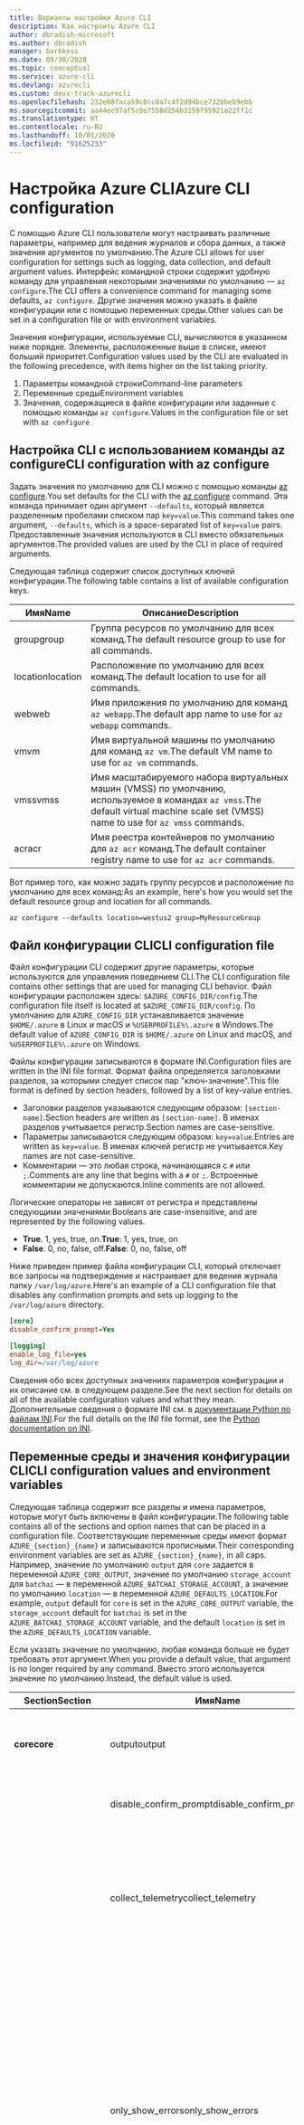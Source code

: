 ```yaml
---
title: Варианты настройки Azure CLI
description: Как настроить Azure CLI
author: dbradish-microsoft
ms.author: dbradish
manager: barbkess
ms.date: 09/30/2020
ms.topic: conceptual
ms.service: azure-cli
ms.devlang: azurecli
ms.custom: devx-track-azurecli
ms.openlocfilehash: 232e08faca59c0cc0a7c4f2d94bce732bbeb9ebb
ms.sourcegitcommit: aa44ec97af5c0e7558d254b3159f95921e22ff1c
ms.translationtype: HT
ms.contentlocale: ru-RU
ms.lasthandoff: 10/01/2020
ms.locfileid: "91625233"
---
```

# <a name="azure-cli-configuration"></a><span data-ttu-id="a3c1c-103">Настройка Azure CLI</span><span class="sxs-lookup"><span data-stu-id="a3c1c-103">Azure CLI configuration</span></span>

<span data-ttu-id="a3c1c-104">С помощью Azure CLI пользователи могут настраивать различные параметры, например для ведения журналов и сбора данных, а также значения аргументов по умолчанию.</span><span class="sxs-lookup"><span data-stu-id="a3c1c-104">The Azure CLI allows for user configuration for settings such as logging, data collection, and default argument values.</span></span>
<span data-ttu-id="a3c1c-105">Интерфейс командной строки содержит удобную команду для управления некоторыми значениями по умолчанию — `az configure`.</span><span class="sxs-lookup"><span data-stu-id="a3c1c-105">The CLI offers a convenience command for managing some defaults, `az configure`.</span></span> <span data-ttu-id="a3c1c-106">Другие значения можно указать в файле конфигурации или с помощью переменных среды.</span><span class="sxs-lookup"><span data-stu-id="a3c1c-106">Other values can be set in a configuration file or with environment variables.</span></span>

<span data-ttu-id="a3c1c-107">Значения конфигурации, используемые CLI, вычисляются в указанном ниже порядке. Элементы, расположенные выше в списке, имеют больший приоритет.</span><span class="sxs-lookup"><span data-stu-id="a3c1c-107">Configuration values used by the CLI are evaluated in the following precedence, with items higher on the list taking priority.</span></span>

1. <span data-ttu-id="a3c1c-108">Параметры командной строки</span><span class="sxs-lookup"><span data-stu-id="a3c1c-108">Command-line parameters</span></span>
2. <span data-ttu-id="a3c1c-109">Переменные среды</span><span class="sxs-lookup"><span data-stu-id="a3c1c-109">Environment variables</span></span>
3. <span data-ttu-id="a3c1c-110">Значения, содержащиеся в файле конфигурации или заданные с помощью команды `az configure`.</span><span class="sxs-lookup"><span data-stu-id="a3c1c-110">Values in the configuration file or set with `az configure`</span></span>

## <a name="cli-configuration-with-az-configure"></a><span data-ttu-id="a3c1c-111">Настройка CLI с использованием команды az configure</span><span class="sxs-lookup"><span data-stu-id="a3c1c-111">CLI configuration with az configure</span></span>

<span data-ttu-id="a3c1c-112">Задать значения по умолчанию для CLI можно с помощью команды [az configure](/cli/azure/reference-index#az-configure).</span><span class="sxs-lookup"><span data-stu-id="a3c1c-112">You set defaults for the CLI with the [az configure](/cli/azure/reference-index#az-configure) command.</span></span>
<span data-ttu-id="a3c1c-113">Эта команда принимает один аргумент `--defaults`, который является разделенным пробелами списком пар `key=value`.</span><span class="sxs-lookup"><span data-stu-id="a3c1c-113">This command takes one argument, `--defaults`, which is a space-separated list of `key=value` pairs.</span></span> <span data-ttu-id="a3c1c-114">Предоставленные значения используются в CLI вместо обязательных аргументов.</span><span class="sxs-lookup"><span data-stu-id="a3c1c-114">The provided values are used by the CLI in place of required arguments.</span></span>

<span data-ttu-id="a3c1c-115">Следующая таблица содержит список доступных ключей конфигурации.</span><span class="sxs-lookup"><span data-stu-id="a3c1c-115">The following table contains a list of available configuration keys.</span></span>

| <span data-ttu-id="a3c1c-116">Имя</span><span class="sxs-lookup"><span data-stu-id="a3c1c-116">Name</span></span> | <span data-ttu-id="a3c1c-117">Описание</span><span class="sxs-lookup"><span data-stu-id="a3c1c-117">Description</span></span> |
|------|-------------|
| <span data-ttu-id="a3c1c-118">group</span><span class="sxs-lookup"><span data-stu-id="a3c1c-118">group</span></span> | <span data-ttu-id="a3c1c-119">Группа ресурсов по умолчанию для всех команд.</span><span class="sxs-lookup"><span data-stu-id="a3c1c-119">The default resource group to use for all commands.</span></span> |
| <span data-ttu-id="a3c1c-120">location</span><span class="sxs-lookup"><span data-stu-id="a3c1c-120">location</span></span> | <span data-ttu-id="a3c1c-121">Расположение по умолчанию для всех команд.</span><span class="sxs-lookup"><span data-stu-id="a3c1c-121">The default location to use for all commands.</span></span> |
| <span data-ttu-id="a3c1c-122">web</span><span class="sxs-lookup"><span data-stu-id="a3c1c-122">web</span></span> | <span data-ttu-id="a3c1c-123">Имя приложения по умолчанию для команд `az webapp`.</span><span class="sxs-lookup"><span data-stu-id="a3c1c-123">The default app name to use for `az webapp` commands.</span></span> |
| <span data-ttu-id="a3c1c-124">vm</span><span class="sxs-lookup"><span data-stu-id="a3c1c-124">vm</span></span> | <span data-ttu-id="a3c1c-125">Имя виртуальной машины по умолчанию для команд `az vm`.</span><span class="sxs-lookup"><span data-stu-id="a3c1c-125">The default VM name to use for `az vm` commands.</span></span> |
| <span data-ttu-id="a3c1c-126">vmss</span><span class="sxs-lookup"><span data-stu-id="a3c1c-126">vmss</span></span> | <span data-ttu-id="a3c1c-127">Имя масштабируемого набора виртуальных машин (VMSS) по умолчанию, используемое в командах `az vmss`.</span><span class="sxs-lookup"><span data-stu-id="a3c1c-127">The default virtual machine scale set (VMSS) name to use for  `az vmss` commands.</span></span> |
| <span data-ttu-id="a3c1c-128">acr</span><span class="sxs-lookup"><span data-stu-id="a3c1c-128">acr</span></span> | <span data-ttu-id="a3c1c-129">Имя реестра контейнеров по умолчанию для `az acr` команд.</span><span class="sxs-lookup"><span data-stu-id="a3c1c-129">The default container registry name to use for `az acr` commands.</span></span> |

<span data-ttu-id="a3c1c-130">Вот пример того, как можно задать группу ресурсов и расположение по умолчанию для всех команд:</span><span class="sxs-lookup"><span data-stu-id="a3c1c-130">As an example, here's how you would set the default resource group and location for all commands.</span></span>

```azurecli-interactive
az configure --defaults location=westus2 group=MyResourceGroup
```

## <a name="cli-configuration-file"></a><span data-ttu-id="a3c1c-131">Файл конфигурации CLI</span><span class="sxs-lookup"><span data-stu-id="a3c1c-131">CLI configuration file</span></span>

<span data-ttu-id="a3c1c-132">Файл конфигурации CLI содержит другие параметры, которые используются для управления поведением CLI.</span><span class="sxs-lookup"><span data-stu-id="a3c1c-132">The CLI configuration file contains other settings that are used for managing CLI behavior.</span></span> <span data-ttu-id="a3c1c-133">Файл конфигурации расположен здесь: `$AZURE_CONFIG_DIR/config`.</span><span class="sxs-lookup"><span data-stu-id="a3c1c-133">The configuration file itself is located at `$AZURE_CONFIG_DIR/config`.</span></span> <span data-ttu-id="a3c1c-134">По умолчанию для `AZURE_CONFIG_DIR` устанавливается значение `$HOME/.azure` в Linux и macOS и `%USERPROFILE%\.azure` в Windows.</span><span class="sxs-lookup"><span data-stu-id="a3c1c-134">The default value of `AZURE_CONFIG_DIR` is `$HOME/.azure` on Linux and macOS, and `%USERPROFILE%\.azure` on Windows.</span></span>

<span data-ttu-id="a3c1c-135">Файлы конфигурации записываются в формате INI.</span><span class="sxs-lookup"><span data-stu-id="a3c1c-135">Configuration files are written in the INI file format.</span></span> <span data-ttu-id="a3c1c-136">Формат файла определяется заголовками разделов, за которыми следует список пар "ключ-значение".</span><span class="sxs-lookup"><span data-stu-id="a3c1c-136">This file format is defined by section headers, followed by a list of key-value entries.</span></span>

* <span data-ttu-id="a3c1c-137">Заголовки разделов указываются следующим образом: `[section-name]`.</span><span class="sxs-lookup"><span data-stu-id="a3c1c-137">Section headers are written as `[section-name]`.</span></span> <span data-ttu-id="a3c1c-138">В именах разделов учитывается регистр.</span><span class="sxs-lookup"><span data-stu-id="a3c1c-138">Section names are case-sensitive.</span></span>
* <span data-ttu-id="a3c1c-139">Параметры записываются следующим образом: `key=value`.</span><span class="sxs-lookup"><span data-stu-id="a3c1c-139">Entries are written as `key=value`.</span></span> <span data-ttu-id="a3c1c-140">В именах ключей регистр не учитывается.</span><span class="sxs-lookup"><span data-stu-id="a3c1c-140">Key names are not case-sensitive.</span></span>
* <span data-ttu-id="a3c1c-141">Комментарии — это любая строка, начинающаяся с `#` или `;`.</span><span class="sxs-lookup"><span data-stu-id="a3c1c-141">Comments are any line that begins with a `#` or `;`.</span></span> <span data-ttu-id="a3c1c-142">Встроенные комментарии не допускаются.</span><span class="sxs-lookup"><span data-stu-id="a3c1c-142">Inline comments are not allowed.</span></span>

<span data-ttu-id="a3c1c-143">Логические операторы не зависят от регистра и представлены следующими значениями:</span><span class="sxs-lookup"><span data-stu-id="a3c1c-143">Booleans are case-insensitive, and are represented by the following values.</span></span>

* <span data-ttu-id="a3c1c-144">__True__. 1, yes, true, on.</span><span class="sxs-lookup"><span data-stu-id="a3c1c-144">__True__: 1, yes, true, on</span></span>
* <span data-ttu-id="a3c1c-145">__False__. 0, no, false, off.</span><span class="sxs-lookup"><span data-stu-id="a3c1c-145">__False__: 0, no, false, off</span></span>

<span data-ttu-id="a3c1c-146">Ниже приведен пример файла конфигурации CLI, который отключает все запросы на подтверждение и настраивает для ведения журнала папку `/var/log/azure`.</span><span class="sxs-lookup"><span data-stu-id="a3c1c-146">Here's an example of a CLI configuration file that disables any confirmation prompts and sets up logging to the `/var/log/azure` directory.</span></span>

```ini
[core]
disable_confirm_prompt=Yes

[logging]
enable_log_file=yes
log_dir=/var/log/azure
```

<span data-ttu-id="a3c1c-147">Сведения обо всех доступных значениях параметров конфигурации и их описание см. в следующем разделе.</span><span class="sxs-lookup"><span data-stu-id="a3c1c-147">See the next section for details on all of the available configuration values and what they mean.</span></span> <span data-ttu-id="a3c1c-148">Дополнительные сведения о формате INI см. в [документации Python по файлам INI](https://docs.python.org/3/library/configparser.html#supported-ini-file-structure).</span><span class="sxs-lookup"><span data-stu-id="a3c1c-148">For the full details on the INI file format, see the [Python documentation on INI](https://docs.python.org/3/library/configparser.html#supported-ini-file-structure).</span></span>

## <a name="cli-configuration-values-and-environment-variables"></a><span data-ttu-id="a3c1c-149">Переменные среды и значения конфигурации CLI</span><span class="sxs-lookup"><span data-stu-id="a3c1c-149">CLI configuration values and environment variables</span></span>

<span data-ttu-id="a3c1c-150">Следующая таблица содержит все разделы и имена параметров, которые могут быть включены в файл конфигурации.</span><span class="sxs-lookup"><span data-stu-id="a3c1c-150">The following table contains all of the sections and option names that can be placed in a configuration file.</span></span> <span data-ttu-id="a3c1c-151">Соответствующие переменные среды имеют формат `AZURE_{section}_{name}` и записываются прописными.</span><span class="sxs-lookup"><span data-stu-id="a3c1c-151">Their corresponding environment variables are set as `AZURE_{section}_{name}`, in all caps.</span></span> <span data-ttu-id="a3c1c-152">Например, значение по умолчанию `output` для `core` задается в переменной `AZURE_CORE_OUTPUT`, значение по умолчанию `storage_account` для `batchai` — в переменной `AZURE_BATCHAI_STORAGE_ACCOUNT`, а значение по умолчанию `location` — в переменной `AZURE_DEFAULTS_LOCATION`.</span><span class="sxs-lookup"><span data-stu-id="a3c1c-152">For example, `output` default for `core` is set in the `AZURE_CORE_OUTPUT` variable, the `storage_account` default for `batchai` is set in the `AZURE_BATCHAI_STORAGE_ACCOUNT` variable, and the default `location` is set in the `AZURE_DEFAULTS_LOCATION` variable.</span></span>

<span data-ttu-id="a3c1c-153">Если указать значение по умолчанию, любая команда больше не будет требовать этот аргумент.</span><span class="sxs-lookup"><span data-stu-id="a3c1c-153">When you provide a default value, that argument is no longer required by any command.</span></span> <span data-ttu-id="a3c1c-154">Вместо этого используется значение по умолчанию.</span><span class="sxs-lookup"><span data-stu-id="a3c1c-154">Instead, the default value is used.</span></span>

| <span data-ttu-id="a3c1c-155">Section</span><span class="sxs-lookup"><span data-stu-id="a3c1c-155">Section</span></span> | <span data-ttu-id="a3c1c-156">Имя</span><span class="sxs-lookup"><span data-stu-id="a3c1c-156">Name</span></span>      | <span data-ttu-id="a3c1c-157">Тип</span><span class="sxs-lookup"><span data-stu-id="a3c1c-157">Type</span></span> | <span data-ttu-id="a3c1c-158">Описание</span><span class="sxs-lookup"><span data-stu-id="a3c1c-158">Description</span></span>|
|---------|-----------|------|------------|
| <span data-ttu-id="a3c1c-159">__core__</span><span class="sxs-lookup"><span data-stu-id="a3c1c-159">__core__</span></span> | <span data-ttu-id="a3c1c-160">output</span><span class="sxs-lookup"><span data-stu-id="a3c1c-160">output</span></span> | <span data-ttu-id="a3c1c-161">строка</span><span class="sxs-lookup"><span data-stu-id="a3c1c-161">string</span></span> | <span data-ttu-id="a3c1c-162">Формат вывода по умолчанию.</span><span class="sxs-lookup"><span data-stu-id="a3c1c-162">The default output format.</span></span> <span data-ttu-id="a3c1c-163">Может иметь значение `json`, `jsonc`, `tsv` или `table`.</span><span class="sxs-lookup"><span data-stu-id="a3c1c-163">Can be one of `json`, `jsonc`, `tsv`, or `table`.</span></span> |
| | <span data-ttu-id="a3c1c-164">disable\_confirm\_prompt</span><span class="sxs-lookup"><span data-stu-id="a3c1c-164">disable\_confirm\_prompt</span></span> | <span data-ttu-id="a3c1c-165">Логическое</span><span class="sxs-lookup"><span data-stu-id="a3c1c-165">boolean</span></span> | <span data-ttu-id="a3c1c-166">Включает и отключает запросы на подтверждение.</span><span class="sxs-lookup"><span data-stu-id="a3c1c-166">Turn confirmation prompts on/off.</span></span> |
| | <span data-ttu-id="a3c1c-167">collect\_telemetry</span><span class="sxs-lookup"><span data-stu-id="a3c1c-167">collect\_telemetry</span></span> | <span data-ttu-id="a3c1c-168">Логическое</span><span class="sxs-lookup"><span data-stu-id="a3c1c-168">boolean</span></span> | <span data-ttu-id="a3c1c-169">Разрешает корпорации Майкрософт собирать анонимные данные об использовании CLI.</span><span class="sxs-lookup"><span data-stu-id="a3c1c-169">Allow Microsoft to collect anonymous data on the usage of the CLI.</span></span> <span data-ttu-id="a3c1c-170">Сведения о конфиденциальности см. в [лицензии MIT для Azure CLI](https://github.com/Azure/azure-cli/blob/dev/LICENSE).</span><span class="sxs-lookup"><span data-stu-id="a3c1c-170">For privacy information, see the [Azure CLI MIT license](https://github.com/Azure/azure-cli/blob/dev/LICENSE).</span></span> |
| | <span data-ttu-id="a3c1c-171">only\_show\_errors</span><span class="sxs-lookup"><span data-stu-id="a3c1c-171">only\_show\_errors</span></span> | <span data-ttu-id="a3c1c-172">Логическое</span><span class="sxs-lookup"><span data-stu-id="a3c1c-172">boolean</span></span> | <span data-ttu-id="a3c1c-173">Показывает ошибки только при вызове команды.</span><span class="sxs-lookup"><span data-stu-id="a3c1c-173">Only show errors during command invocation.</span></span> <span data-ttu-id="a3c1c-174">Иными словами, в `stderr`будут записываться только ошибки.</span><span class="sxs-lookup"><span data-stu-id="a3c1c-174">In other words, only errors will be written to `stderr`.</span></span> <span data-ttu-id="a3c1c-175">При этом подавляются предупреждения от команд предварительной версии, а также нерекомендуемых и экспериментальных команд.</span><span class="sxs-lookup"><span data-stu-id="a3c1c-175">It suppresses warnings from preview, deprecated and experimental commands.</span></span> <span data-ttu-id="a3c1c-176">Также предоставляется для отдельных команд с параметром `--only-show-errors`.</span><span class="sxs-lookup"><span data-stu-id="a3c1c-176">It is also available for individual commands with the `--only-show-errors` parameter.</span></span> |
| | <span data-ttu-id="a3c1c-177">no\_color</span><span class="sxs-lookup"><span data-stu-id="a3c1c-177">no\_color</span></span> | <span data-ttu-id="a3c1c-178">Логическое</span><span class="sxs-lookup"><span data-stu-id="a3c1c-178">boolean</span></span> | <span data-ttu-id="a3c1c-179">Отключает цвет.</span><span class="sxs-lookup"><span data-stu-id="a3c1c-179">Disable color.</span></span> <span data-ttu-id="a3c1c-180">Сообщения, выделенные цветом, будут иметь префикс `DEBUG`, `INFO`, `WARNING` и `ERROR`.</span><span class="sxs-lookup"><span data-stu-id="a3c1c-180">Originally colored messages will be prefixed with `DEBUG`, `INFO`, `WARNING` and `ERROR`.</span></span> <span data-ttu-id="a3c1c-181">Так устраняется проблема со сторонней библиотекой, при использовании которой цвет терминала нельзя отменить изменения после перенаправления `stdout`.</span><span class="sxs-lookup"><span data-stu-id="a3c1c-181">This bypasses the issue of a third-party library where the terminal's color cannot revert back after a `stdout` redirection.</span></span> |
| <span data-ttu-id="a3c1c-182">__logging__</span><span class="sxs-lookup"><span data-stu-id="a3c1c-182">__logging__</span></span> | <span data-ttu-id="a3c1c-183">enable\_log\_file</span><span class="sxs-lookup"><span data-stu-id="a3c1c-183">enable\_log\_file</span></span> | <span data-ttu-id="a3c1c-184">Логическое</span><span class="sxs-lookup"><span data-stu-id="a3c1c-184">boolean</span></span> | <span data-ttu-id="a3c1c-185">Включение и отключение ведения журнала.</span><span class="sxs-lookup"><span data-stu-id="a3c1c-185">Turn logging on/off.</span></span> |
| | <span data-ttu-id="a3c1c-186">log\_dir</span><span class="sxs-lookup"><span data-stu-id="a3c1c-186">log\_dir</span></span> | <span data-ttu-id="a3c1c-187">строка</span><span class="sxs-lookup"><span data-stu-id="a3c1c-187">string</span></span> | <span data-ttu-id="a3c1c-188">Каталог для записи журналов.</span><span class="sxs-lookup"><span data-stu-id="a3c1c-188">The directory to write logs to.</span></span> <span data-ttu-id="a3c1c-189">По умолчанию это значение равно `${AZURE_CONFIG_DIR}/logs`.</span><span class="sxs-lookup"><span data-stu-id="a3c1c-189">By default this value is `${AZURE_CONFIG_DIR}/logs`.</span></span> |
| <span data-ttu-id="a3c1c-190">__defaults__</span><span class="sxs-lookup"><span data-stu-id="a3c1c-190">__defaults__</span></span> | <span data-ttu-id="a3c1c-191">group</span><span class="sxs-lookup"><span data-stu-id="a3c1c-191">group</span></span> | <span data-ttu-id="a3c1c-192">строка</span><span class="sxs-lookup"><span data-stu-id="a3c1c-192">string</span></span> | <span data-ttu-id="a3c1c-193">Группа ресурсов по умолчанию для всех команд.</span><span class="sxs-lookup"><span data-stu-id="a3c1c-193">The default resource group to use for all commands.</span></span> |
| | <span data-ttu-id="a3c1c-194">location</span><span class="sxs-lookup"><span data-stu-id="a3c1c-194">location</span></span> | <span data-ttu-id="a3c1c-195">строка</span><span class="sxs-lookup"><span data-stu-id="a3c1c-195">string</span></span> | <span data-ttu-id="a3c1c-196">Расположение по умолчанию для всех команд.</span><span class="sxs-lookup"><span data-stu-id="a3c1c-196">The default location to use for all commands.</span></span> |
| | <span data-ttu-id="a3c1c-197">web</span><span class="sxs-lookup"><span data-stu-id="a3c1c-197">web</span></span> | <span data-ttu-id="a3c1c-198">строка</span><span class="sxs-lookup"><span data-stu-id="a3c1c-198">string</span></span> | <span data-ttu-id="a3c1c-199">Имя приложения по умолчанию для команд `az webapp`.</span><span class="sxs-lookup"><span data-stu-id="a3c1c-199">The default app name to use for `az webapp` commands.</span></span> |
| | <span data-ttu-id="a3c1c-200">vm</span><span class="sxs-lookup"><span data-stu-id="a3c1c-200">vm</span></span> | <span data-ttu-id="a3c1c-201">строка</span><span class="sxs-lookup"><span data-stu-id="a3c1c-201">string</span></span> | <span data-ttu-id="a3c1c-202">Имя виртуальной машины по умолчанию для команд `az vm`.</span><span class="sxs-lookup"><span data-stu-id="a3c1c-202">The default VM name to use for `az vm` commands.</span></span> |
| | <span data-ttu-id="a3c1c-203">vmss</span><span class="sxs-lookup"><span data-stu-id="a3c1c-203">vmss</span></span> | <span data-ttu-id="a3c1c-204">строка</span><span class="sxs-lookup"><span data-stu-id="a3c1c-204">string</span></span> | <span data-ttu-id="a3c1c-205">Имя масштабируемого набора виртуальных машин (VMSS) по умолчанию, используемое в командах `az vmss`.</span><span class="sxs-lookup"><span data-stu-id="a3c1c-205">The default virtual machine scale set (VMSS) name to use for `az vmss` commands.</span></span> |
| | <span data-ttu-id="a3c1c-206">acr</span><span class="sxs-lookup"><span data-stu-id="a3c1c-206">acr</span></span> | <span data-ttu-id="a3c1c-207">строка</span><span class="sxs-lookup"><span data-stu-id="a3c1c-207">string</span></span> | <span data-ttu-id="a3c1c-208">Имя реестра контейнеров по умолчанию для `az acr` команд.</span><span class="sxs-lookup"><span data-stu-id="a3c1c-208">The default container registry name to use for `az acr` commands.</span></span> |
| <span data-ttu-id="a3c1c-209">__storage__</span><span class="sxs-lookup"><span data-stu-id="a3c1c-209">__storage__</span></span> | <span data-ttu-id="a3c1c-210">connection\_string</span><span class="sxs-lookup"><span data-stu-id="a3c1c-210">connection\_string</span></span> | <span data-ttu-id="a3c1c-211">строка</span><span class="sxs-lookup"><span data-stu-id="a3c1c-211">string</span></span> | <span data-ttu-id="a3c1c-212">Строка подключения по умолчанию для команд `az storage`.</span><span class="sxs-lookup"><span data-stu-id="a3c1c-212">The default connection string to use for `az storage` commands.</span></span> |
| | <span data-ttu-id="a3c1c-213">account</span><span class="sxs-lookup"><span data-stu-id="a3c1c-213">account</span></span> | <span data-ttu-id="a3c1c-214">строка</span><span class="sxs-lookup"><span data-stu-id="a3c1c-214">string</span></span> | <span data-ttu-id="a3c1c-215">Имя учетной записи по умолчанию для команд `az storage`.</span><span class="sxs-lookup"><span data-stu-id="a3c1c-215">The default account name to use for `az storage` commands.</span></span> |
| | <span data-ttu-id="a3c1c-216">ключ</span><span class="sxs-lookup"><span data-stu-id="a3c1c-216">key</span></span> | <span data-ttu-id="a3c1c-217">строка</span><span class="sxs-lookup"><span data-stu-id="a3c1c-217">string</span></span> | <span data-ttu-id="a3c1c-218">Ключ учетной записи по умолчанию для команд `az storage`.</span><span class="sxs-lookup"><span data-stu-id="a3c1c-218">The default account key to use for `az storage` commands.</span></span> |
| | <span data-ttu-id="a3c1c-219">sas\_token</span><span class="sxs-lookup"><span data-stu-id="a3c1c-219">sas\_token</span></span> | <span data-ttu-id="a3c1c-220">строка</span><span class="sxs-lookup"><span data-stu-id="a3c1c-220">string</span></span> | <span data-ttu-id="a3c1c-221">Токен SAS по умолчанию для команд `az storage`.</span><span class="sxs-lookup"><span data-stu-id="a3c1c-221">The default SAS token to use for `az storage` commands.</span></span> |
| <span data-ttu-id="a3c1c-222">__batchai__</span><span class="sxs-lookup"><span data-stu-id="a3c1c-222">__batchai__</span></span> | <span data-ttu-id="a3c1c-223">storage\_account</span><span class="sxs-lookup"><span data-stu-id="a3c1c-223">storage\_account</span></span> | <span data-ttu-id="a3c1c-224">строка</span><span class="sxs-lookup"><span data-stu-id="a3c1c-224">string</span></span> | <span data-ttu-id="a3c1c-225">Учетная запись хранения по умолчанию для команд `az batchai`.</span><span class="sxs-lookup"><span data-stu-id="a3c1c-225">The default storage account to use for `az batchai` commands.</span></span> |
| | <span data-ttu-id="a3c1c-226">storage\_key</span><span class="sxs-lookup"><span data-stu-id="a3c1c-226">storage\_key</span></span> | <span data-ttu-id="a3c1c-227">строка</span><span class="sxs-lookup"><span data-stu-id="a3c1c-227">string</span></span> | <span data-ttu-id="a3c1c-228">Ключ к хранилищу данных по умолчанию для команд `az batchai`.</span><span class="sxs-lookup"><span data-stu-id="a3c1c-228">The default storage key to use for `az batchai` commands.</span></span> |
| <span data-ttu-id="a3c1c-229">__batch__</span><span class="sxs-lookup"><span data-stu-id="a3c1c-229">__batch__</span></span> | <span data-ttu-id="a3c1c-230">account</span><span class="sxs-lookup"><span data-stu-id="a3c1c-230">account</span></span> | <span data-ttu-id="a3c1c-231">строка</span><span class="sxs-lookup"><span data-stu-id="a3c1c-231">string</span></span> | <span data-ttu-id="a3c1c-232">Учетная запись пакетной службы по умолчанию для команд `az batch`.</span><span class="sxs-lookup"><span data-stu-id="a3c1c-232">The default Azure Batch account name to use for `az batch` commands.</span></span> |
| | <span data-ttu-id="a3c1c-233">access\_key</span><span class="sxs-lookup"><span data-stu-id="a3c1c-233">access\_key</span></span> | <span data-ttu-id="a3c1c-234">строка</span><span class="sxs-lookup"><span data-stu-id="a3c1c-234">string</span></span> | <span data-ttu-id="a3c1c-235">Ключ доступа по умолчанию для команд `az batch`.</span><span class="sxs-lookup"><span data-stu-id="a3c1c-235">The default access key to use for `az batch` commands.</span></span> <span data-ttu-id="a3c1c-236">Используется только с авторизацией `aad`.</span><span class="sxs-lookup"><span data-stu-id="a3c1c-236">Only used with `aad` authorization.</span></span> |
| | <span data-ttu-id="a3c1c-237">endpoint</span><span class="sxs-lookup"><span data-stu-id="a3c1c-237">endpoint</span></span> | <span data-ttu-id="a3c1c-238">строка</span><span class="sxs-lookup"><span data-stu-id="a3c1c-238">string</span></span> | <span data-ttu-id="a3c1c-239">Конечная точка по умолчанию для подключения для команд `az batch`.</span><span class="sxs-lookup"><span data-stu-id="a3c1c-239">The default endpoint to connect to for `az batch` commands.</span></span> |
| | <span data-ttu-id="a3c1c-240">auth\_mode</span><span class="sxs-lookup"><span data-stu-id="a3c1c-240">auth\_mode</span></span> | <span data-ttu-id="a3c1c-241">строка</span><span class="sxs-lookup"><span data-stu-id="a3c1c-241">string</span></span> | <span data-ttu-id="a3c1c-242">Режим авторизации для команд `az batch`.</span><span class="sxs-lookup"><span data-stu-id="a3c1c-242">The authorization mode to use for `az batch` commands.</span></span> <span data-ttu-id="a3c1c-243">Может иметь значение `shared_key` или `aad`.</span><span class="sxs-lookup"><span data-stu-id="a3c1c-243">Can be `shared_key` or `aad`.</span></span> |
| <span data-ttu-id="a3c1c-244">__cloud__</span><span class="sxs-lookup"><span data-stu-id="a3c1c-244">__cloud__</span></span> | <span data-ttu-id="a3c1c-245">name</span><span class="sxs-lookup"><span data-stu-id="a3c1c-245">name</span></span> | <span data-ttu-id="a3c1c-246">строка</span><span class="sxs-lookup"><span data-stu-id="a3c1c-246">string</span></span> | <span data-ttu-id="a3c1c-247">Облако по умолчанию для всех команд `az`.</span><span class="sxs-lookup"><span data-stu-id="a3c1c-247">The default cloud for all `az` commands.</span></span>  <span data-ttu-id="a3c1c-248">Допустимые значения — `AzureCloud` (по умолчанию), `AzureChinaCloud`, `AzureUSGovernment` и `AzureGermanCloud`.</span><span class="sxs-lookup"><span data-stu-id="a3c1c-248">The possible values are  `AzureCloud` (default), `AzureChinaCloud`, `AzureUSGovernment`, `AzureGermanCloud`.</span></span> <span data-ttu-id="a3c1c-249">Чтобы изменить облака, можно использовать команду `az cloud set –name`.</span><span class="sxs-lookup"><span data-stu-id="a3c1c-249">To change clouds, you can use the `az cloud set –name` command.</span></span>  <span data-ttu-id="a3c1c-250">Пример см. в статье [Выбор облаков с помощью Azure CLI](manage-clouds-azure-cli.md).</span><span class="sxs-lookup"><span data-stu-id="a3c1c-250">For an example, see [Manage Clouds with the Azure CLI](manage-clouds-azure-cli.md).</span></span> |
| <span data-ttu-id="a3c1c-251">__extension__</span><span class="sxs-lookup"><span data-stu-id="a3c1c-251">__extension__</span></span> | <span data-ttu-id="a3c1c-252">use_dynamic_install</span><span class="sxs-lookup"><span data-stu-id="a3c1c-252">use_dynamic_install</span></span> | <span data-ttu-id="a3c1c-253">строка</span><span class="sxs-lookup"><span data-stu-id="a3c1c-253">string</span></span> | <span data-ttu-id="a3c1c-254">Установите расширение, если оно не было добавлено при выполнении команды.</span><span class="sxs-lookup"><span data-stu-id="a3c1c-254">Install an extension if it's not added yet when running a command from it.</span></span> <span data-ttu-id="a3c1c-255">Допустимые значения — `no` (по умолчанию), `yes_prompt`, `yes_without_prompt`.</span><span class="sxs-lookup"><span data-stu-id="a3c1c-255">The possible values are `no` (default), `yes_prompt`, `yes_without_prompt`.</span></span> |
| | <span data-ttu-id="a3c1c-256">run_after_dynamic_install</span><span class="sxs-lookup"><span data-stu-id="a3c1c-256">run_after_dynamic_install</span></span> | <span data-ttu-id="a3c1c-257">Логическое</span><span class="sxs-lookup"><span data-stu-id="a3c1c-257">boolean</span></span> | <span data-ttu-id="a3c1c-258">Продолжайте выполнять команду при динамической установке расширения.</span><span class="sxs-lookup"><span data-stu-id="a3c1c-258">Continue to run the command when an extension is dynamically installed for it.</span></span> <span data-ttu-id="a3c1c-259">Значение по умолчанию — `False`.</span><span class="sxs-lookup"><span data-stu-id="a3c1c-259">Default is `False`.</span></span> |

> [!NOTE]
> <span data-ttu-id="a3c1c-260">В файле конфигурации могут быть и другие значения, но управление ими осуществляется непосредственно с помощью команд CLI, включая `az configure`.</span><span class="sxs-lookup"><span data-stu-id="a3c1c-260">You may see other values in your configuration file, but these are managed directly through CLI commands, including `az configure`.</span></span> <span data-ttu-id="a3c1c-261">Самостоятельно изменить можно только значения, перечисленные в таблице выше.</span><span class="sxs-lookup"><span data-stu-id="a3c1c-261">The ones listed in the table above are the only values you should change yourself.</span></span>
